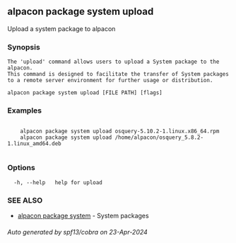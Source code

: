 ## alpacon package system upload

Upload a system package to alpacon

### Synopsis


	The 'upload' command allows users to upload a System package to the alpacon. 
	This command is designed to facilitate the transfer of System packages to a remote server environment for further usage or distribution.
	

```
alpacon package system upload [FILE PATH] [flags]
```

### Examples

```

	alpacon package system upload osquery-5.10.2-1.linux.x86_64.rpm
	alpacon package system upload /home/alpacon/osquery_5.8.2-1.linux_amd64.deb
	
```

### Options

```
  -h, --help   help for upload
```

### SEE ALSO

* [alpacon package system](alpacon_package_system.md)	 - System packages

###### Auto generated by spf13/cobra on 23-Apr-2024
